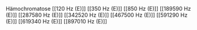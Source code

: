 Hämochromatose
[[120 Hz (E)]]
[[350 Hz (E)]]
[[850 Hz (E)]]
[[189590 Hz (E)]]
[[287580 Hz (E)]]
[[342520 Hz (E)]]
[[467500 Hz (E)]]
[[591290 Hz (E)]]
[[619340 Hz (E)]]
[[897010 Hz (E)]]